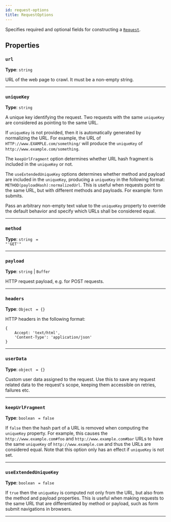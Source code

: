 ```yaml
---
id: request-options
title: RequestOptions
---
```


<a name="requestoptions"></a>

Specifies required and optional fields for constructing a [`Request`](/docs/api/request).

## Properties

### `url`

**Type**: `string`

URL of the web page to crawl. It must be a non-empty string.

---

### `uniqueKey`

**Type**: `string`

A unique key identifying the request. Two requests with the same `uniqueKey` are considered as pointing to the same URL.

If `uniqueKey` is not provided, then it is automatically generated by normalizing the URL. For example, the URL of `HTTP://www.EXAMPLE.com/something/`
will produce the `uniqueKey` of `http://www.example.com/something`.

The `keepUrlFragment` option determines whether URL hash fragment is included in the `uniqueKey` or not.

The `useExtendedUniqueKey` options determines whether method and payload are included in the `uniqueKey`, producing a `uniqueKey` in the following
format: `METHOD(payloadHash):normalizedUrl`. This is useful when requests point to the same URL, but with different methods and payloads. For example:
form submits.

Pass an arbitrary non-empty text value to the `uniqueKey` property to override the default behavior and specify which URLs shall be considered equal.

---

### `method`

**Type**: `string` <code> = &quot;&#x27;GET&#x27;&quot;</code>

---

### `payload`

**Type**: `string` | `Buffer`

HTTP request payload, e.g. for POST requests.

---

### `headers`

**Type**: `Object` <code> = {}</code>

HTTP headers in the following format:

```
{
    Accept: 'text/html',
    'Content-Type': 'application/json'
}
```

---

### `userData`

**Type**: `object` <code> = {}</code>

Custom user data assigned to the request. Use this to save any request related data to the request's scope, keeping them accessible on retries,
failures etc.

---

### `keepUrlFragment`

**Type**: `boolean` <code> = false</code>

If `false` then the hash part of a URL is removed when computing the `uniqueKey` property. For example, this causes the `http://www.example.com#foo`
and `http://www.example.com#bar` URLs to have the same `uniqueKey` of `http://www.example.com` and thus the URLs are considered equal. Note that this
option only has an effect if `uniqueKey` is not set.

---

### `useExtendedUniqueKey`

**Type**: `boolean` <code> = false</code>

If `true` then the `uniqueKey` is computed not only from the URL, but also from the method and payload properties. This is useful when making requests
to the same URL that are differentiated by method or payload, such as form submit navigations in browsers.

---
